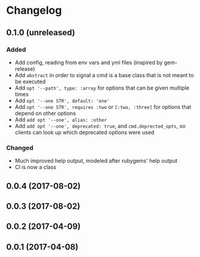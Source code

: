 # Changelog

## 0.1.0 (unreleased)

### Added

* Add config, reading from env vars and yml files (inspired by gem-release)
* Add `abstract` in order to signal a cmd is a base class that is not meant to be executed
* Add `opt '--path', type: :array` for options that can be given multiple times
* Add `opt '--one STR', default: 'one'`
* Add `opt '--one STR', requires :two` or `[:two, :three]` for options that depend on other options
* Add `add opt '--one', alias: :other`
* Add `add opt '--one', deprecated: true`, and `cmd.deprected_opts`, so clients can look up which deprecated options were used

### Changed

* Much improved help output, modeled after rubygems' help output
* Cl is now a class


## 0.0.4 (2017-08-02)
## 0.0.3 (2017-08-02)
## 0.0.2 (2017-04-09)
## 0.0.1 (2017-04-08)
